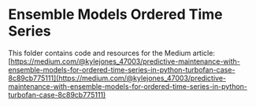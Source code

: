 # Ensemble Models Ordered Time Series

This folder contains code and resources for the Medium article:
[https://medium.com/@kylejones_47003/predictive-maintenance-with-ensemble-models-for-ordered-time-series-in-python-turbofan-case-8c89cb775111](https://medium.com/@kylejones_47003/predictive-maintenance-with-ensemble-models-for-ordered-time-series-in-python-turbofan-case-8c89cb775111)
